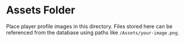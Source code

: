 # Assets Folder

Place player profile images in this directory. Files stored here can be referenced from the database using paths like `/Assets/your-image.png`.
